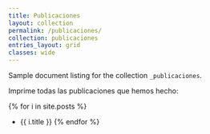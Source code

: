 ```yaml
---
title: Publicaciones    
layout: collection
permalink: /publicaciones/
collection: publicaciones
entries_layout: grid
classes: wide
---
```


Sample document listing for the collection `_publicaciones`.

Imprime todas las publicaciones que hemos hecho:

{% for i in site.posts %}
- {{ i.title }}
{% endfor %}
